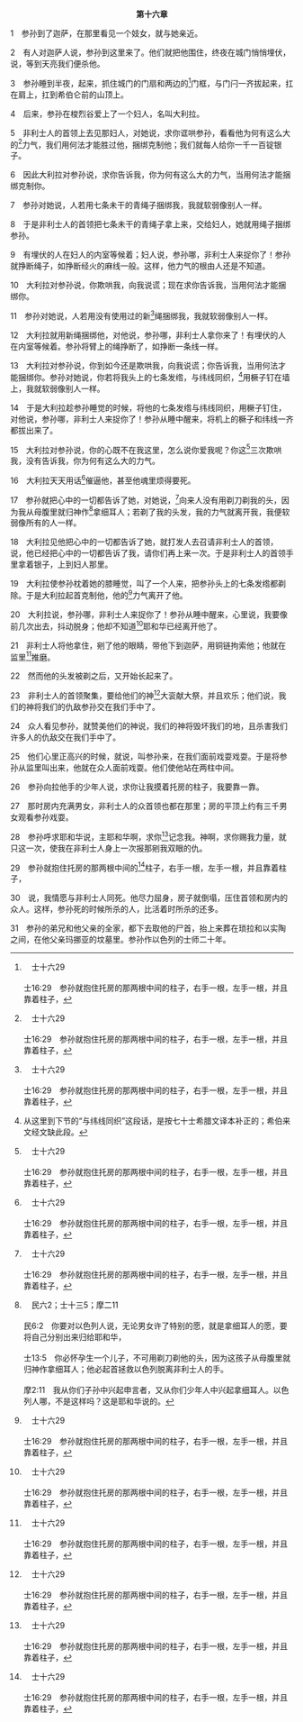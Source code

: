 <p style="text-align:center;font-weight:bold;">第十六章</p>

1　参孙到了迦萨，在那里看见一个妓女，就与她亲近。

2　有人对迦萨人说，参孙到这里来了。他们就把他围住，终夜在城门悄悄埋伏，说，等到天亮我们便杀他。

3　参孙睡到半夜，起来，抓住城门的门扇和两边的[^a]门框，与门闩一齐拔起来，扛在肩上，扛到希伯仑前的山顶上。

[^a]:　士十六29<br><br>士16:29　参孙就抱住托房的那两根中间的柱子，右手一根，左手一根，并且靠着柱子，

4　后来，参孙在梭烈谷爱上了一个妇人，名叫大利拉。

5　非利士人的首领上去见那妇人，对她说，求你诓哄参孙，看看他为何有这么大的[^a]力气，我们用何法才能胜过他，捆绑克制他；我们就每人给你一千一百锭银子。

[^a]:　士十六19<br><br>士16:19　大利拉使参孙枕着她的膝睡觉，叫了一个人来，把参孙头上的七条发绺都剃除。于是大利拉起首克制他，他的力气离开了他。

6　因此大利拉对参孙说，求你告诉我，你为何有这么大的力气，当用何法才能捆绑克制你。

7　参孙对她说，人若用七条未干的青绳子捆绑我，我就软弱像别人一样。

8　于是非利士人的首领把七条未干的青绳子拿上来，交给妇人，她就用绳子捆绑参孙。

9　有埋伏的人在妇人的内室等候着；妇人说，参孙哪，非利士人来捉你了！参孙就挣断绳子，如挣断经火的麻线一般。这样，他力气的根由人还是不知道。

10　大利拉对参孙说，你欺哄我，向我说谎；现在求你告诉我，当用何法才能捆绑你。

11　参孙对她说，人若用没有使用过的新[^a]绳捆绑我，我就软弱像别人一样。

[^a]:　士十五13～14<br><br>士15:13　他们说，我们只要将你捆绑交在非利士人手中，我们断不会杀你。于是用两条新绳捆绑参孙，将他从以坦磐石带上去。<br><br>士15:14　参孙到了利希，非利士人都迎着呐喊。耶和华的灵冲击参孙，他臂上的绳就像火烧的麻一样，他的绑绳都从他手上脱落下来。

12　大利拉就用新绳捆绑他，对他说，参孙哪，非利士人拿你来了！有埋伏的人在内室等候着。参孙将臂上的绳挣断了，如挣断一条线一样。

13　大利拉对参孙说，你到如今还是欺哄我，向我说谎；你告诉我，当用何法才能捆绑你。参孙对她说，你若将我头上的七条发绺，与纬线同织，[^1]用橛子钉在墙上，我就软弱像别人一样。

[^1]:从这里到下节的“与纬线同织”这段话，是按七十士希腊文译本补正的；希伯来文经文缺此段。

14　于是大利拉趁参孙睡觉的时候，将他的七条发绺与纬线同织，用橛子钉住，对他说，参孙哪，非利士人来捉你了！参孙从睡中醒来，将机上的橛子和纬线一齐都拔出来了。

15　大利拉对参孙说，你的心既不在我这里，怎么说你爱我呢？你这[^a]三次欺哄我，没有告诉我，你为何有这么大的力气。

[^a]:　士十六7；11；13<br><br>士16:7　参孙对她说，人若用七条未干的青绳子捆绑我，我就软弱像别人一样。<br><br>士16:11　参孙对她说，人若用没有使用过的新绳捆绑我，我就软弱像别人一样。<br><br>士16:13　大利拉对参孙说，你到如今还是欺哄我，向我说谎；你告诉我，当用何法才能捆绑你。参孙对她说，你若将我头上的七条发绺，与纬线同织，用橛子钉在墙上，我就软弱像别人一样。

16　大利拉天天用话[^a]催逼他，甚至他魂里烦得要死。

[^a]:　参士十四17<br><br>士14:17　七日筵宴之内，她在丈夫面前啼哭；到第七天，因她逼着参孙，参孙才告诉他的妻子，他的妻子就将谜底告诉本族的人。

17　参孙就把心中的一切都告诉了她，对她说，[^a]向来人没有用剃刀剃我的头，因为我从母腹里就归神作[^b]拿细耳人；若剃了我的头发，我的力气就离开我，我便软弱像所有的人一样。

[^a]:　士十三5；民六5<br><br>士13:5　你必怀孕生一个儿子，不可用剃刀剃他的头，因为这孩子从母腹里就归神作拿细耳人；他必起首拯救以色列脱离非利士人的手。<br><br>民6:5　在他许愿分别出来的一切日子，不可用剃刀剃头。他要成为圣别，直到他将自己分别出来归耶和华的日子满了；他要任由发绺长长。

[^b]:　民六2；士十三5；摩二11<br><br>民6:2　你要对以色列人说，无论男女许了特别的愿，就是拿细耳人的愿，要将自己分别出来归给耶和华，<br><br>士13:5　你必怀孕生一个儿子，不可用剃刀剃他的头，因为这孩子从母腹里就归神作拿细耳人；他必起首拯救以色列脱离非利士人的手。<br><br>摩2:11　我从你们子孙中兴起申言者，又从你们少年人中兴起拿细耳人。以色列人哪，不是这样吗？这是耶和华说的。

18　大利拉见他把心中的一切都告诉了她，就打发人去召请非利士人的首领，说，他已经把心中的一切都告诉了我，请你们再上来一次。于是非利士人的首领手里拿着银子，上到妇人那里。

19　大利拉使参孙枕着她的膝睡觉，叫了一个人来，把参孙头上的七条发绺都剃除。于是大利拉起首克制他，他的[^a]力气离开了他。

[^a]:　士十六5～6；17<br><br>士16:5　非利士人的首领上去见那妇人，对她说，求你诓哄参孙，看看他为何有这么大的力气，我们用何法才能胜过他，捆绑克制他；我们就每人给你一千一百锭银子。<br><br>士16:6　因此大利拉对参孙说，求你告诉我，你为何有这么大的力气，当用何法才能捆绑克制你。<br><br>士16:17　参孙就把心中的一切都告诉了她，对她说，向来人没有用剃刀剃我的头，因为我从母腹里就归神作拿细耳人；若剃了我的头发，我的力气就离开我，我便软弱像所有的人一样。

20　大利拉说，参孙哪，非利士人来捉你了！参孙从睡中醒来，心里说，我要像前几次出去，抖动脱身；他却不知道[^a]耶和华已经离开他了。

[^a]:　参撒上二八15～16<br><br>撒上28:15　撒母耳对扫罗说，你为什么搅扰我，招我上来？扫罗回答说，我甚窘急；因为非利士人攻击我，神也离开我，不再借申言者或梦回答我。因此我呼唤你，请你指示我应当怎样行。<br><br>撒上28:16　撒母耳说，既然耶和华已经离开你，且与你为敌，你何必问我呢？

21　非利士人将他拿住，剜了他的眼睛，带他下到迦萨，用铜链拘索他；他就在监里[^a]推磨。

[^a]:　参出十一5；太二四41<br><br>出11:5　凡在埃及地头生的，从坐宝座的法老直到推磨的婢女所生的长子，以及一切头生的牲畜，都必死。<br><br>太24:41　两个女人在磨坊推磨，取去一个，撇下一个。

22　然而他的头发被剃之后，又开始长起来了。

23　非利士人的首领聚集，要给他们的神[^a]大衮献大祭，并且欢乐；他们说，我们的神将我们的仇敌参孙交在我们手中了。

[^a]:　撒上五2～7<br><br>撒上5:2　非利士人将神的约柜抬进大衮庙，放在大衮的旁边。<br><br>撒上5:3　次日，亚实突人清早起来，见大衮仆倒在耶和华的约柜前，面伏于地，就把大衮放回原处。<br><br>撒上5:4　又次日清早起来，见大衮仆倒在耶和华的约柜前，面伏于地，并且大衮的头和两手掌都在门槛上折断，只剩下大衮的躯干。<br><br>撒上5:5　因此，在亚实突，大衮的祭司和一切进大衮庙的人，都不踏大衮庙的门槛，直到今日。<br><br>撒上5:6　耶和华的手重重地加在亚实突人身上，败坏他们，击打他们，使他们生痔疮，亚实突和其四境都是如此。<br><br>撒上5:7　亚实突人见这光景，就说，以色列神的约柜不可留在我们这里，因为祂的手厉害地加在我们和我们的神大衮身上；

24　众人看见参孙，就赞美他们的神说，我们的神将毁坏我们的地，且杀害我们许多人的仇敌交在我们手中了。

25　他们心里正高兴的时候，就说，叫参孙来，在我们面前戏耍戏耍。于是将参孙从监里叫出来，他就在众人面前戏耍。他们使他站在两柱中间。

26　参孙向拉他手的少年人说，求你让我摸着托房的柱子，我要靠一靠。

27　那时房内充满男女，非利士人的众首领也都在那里；房的平顶上约有三千男女观看参孙戏耍。

28　参孙呼求耶和华说，主耶和华啊，求你[^a]记念我。神啊，求你赐我力量，就只这一次，使我在非利士人身上一次报那剜我双眼的仇。

[^a]:　撒上一11；尼五19；十三14；诗二五7；一〇六4；耶十五15；路二三42<br><br>撒上1:11　她许愿说，万军之耶和华啊，你若垂顾你婢女的苦情，记念我，不忘记你的婢女，赐你的婢女一个男孩，我必将他终身献与耶和华，不用剃刀剃他的头。<br><br>尼5:19　我的神啊，求你记念我为这百姓所行的一切事，以善待我。<br><br>尼13:14　我的神啊，求你因这事记念我，不要涂抹我为我神的殿与其中的职任所行的善。<br><br>诗25:7　求你不要记念我幼年的罪行，和我的过犯；耶和华啊，求你因你的良善，按你的慈爱记念我。<br><br>诗106:4　耶和华啊，你用恩惠待你的百姓，求你也用这恩惠记念我；求你用你的救恩眷顾我，<br><br>耶15:15　耶和华啊，你是知道的；求你记念我，眷顾我，向逼迫我的人为我报仇。不要向他们恒久忍耐，以致把我取去；要知道我为你的缘故，担受了凌辱。<br><br>路23:42　就说，耶稣啊，你来进入你国的时候，求你记念我。

29　参孙就抱住托房的那两根中间的[^a]柱子，右手一根，左手一根，并且靠着柱子，

[^a]:　士十六3<br><br>士16:3　参孙睡到半夜，起来，抓住城门的门扇和两边的门框，与门闩一齐拔起来，扛在肩上，扛到希伯仑前的山顶上。

30　说，我情愿与非利士人同死。他尽力屈身，房子就倒塌，压住首领和房内的众人。这样，参孙死的时候所杀的人，比活着时所杀的还多。

31　参孙的弟兄和他父亲的全家，都下去取他的尸首，抬上来葬在琐拉和以实陶之间，在他父亲玛挪亚的坟墓里。参孙作以色列的士师二十年。

